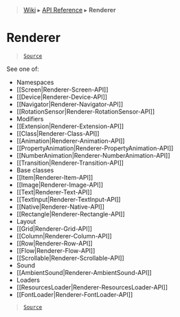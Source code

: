 > [Wiki](Home) ▸ [API Reference](API-Reference) ▸ **Renderer**

# Renderer

> [`Source`](/Neft-io/neft/tree/master/src/renderer/index.litcoffee#renderer)

See one of:
 - Namespaces
  - [[Screen|Renderer-Screen-API]]
  - [[Device|Renderer-Device-API]]
  - [[Navigator|Renderer-Navigator-API]]
  - [[RotationSensor|Renderer-RotationSensor-API]]
 - Modifiers
  - [[Extension|Renderer-Extension-API]]
  - [[Class|Renderer-Class-API]]
  - [[Animation|Renderer-Animation-API]]
  - [[PropertyAnimation|Renderer-PropertyAnimation-API]]
  - [[NumberAnimation|Renderer-NumberAnimation-API]]
  - [[Transition|Renderer-Transition-API]]
 - Base classes
  - [[Item|Renderer-Item-API]]
  - [[Image|Renderer-Image-API]]
  - [[Text|Renderer-Text-API]]
  - [[TextInput|Renderer-TextInput-API]]
  - [[Native|Renderer-Native-API]]
  - [[Rectangle|Renderer-Rectangle-API]]
 - Layout
  - [[Grid|Renderer-Grid-API]]
  - [[Column|Renderer-Column-API]]
  - [[Row|Renderer-Row-API]]
  - [[Flow|Renderer-Flow-API]]
  - [[Scrollable|Renderer-Scrollable-API]]
 - Sound
  - [[AmbientSound|Renderer-AmbientSound-API]]
 - Loaders
  - [[ResourcesLoader|Renderer-ResourcesLoader-API]]
  - [[FontLoader|Renderer-FontLoader-API]]

> [`Source`](/Neft-io/neft/tree/master/src/renderer/index.litcoffee#renderer)


